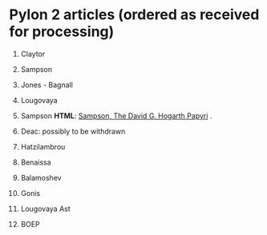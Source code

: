 # Pylon 2 articles (ordered as received for processing)

1. Claytor

2. Sampson

3. Jones - Bagnall
 
4. Lougovaya
 
5. Sampson **HTML**: [Sampson, The David G. Hogarth Papyri](https://digi.ub.uni-heidelberg.de/editionService/viewer/text/p3test/sampson_hogarth) 
. 
6. Deac: possibly to be withdrawn

7. Hatzilambrou

8. Benaissa

9. Balamoshev

10. Gonis

11. Lougovaya Ast
 
12. BOEP
